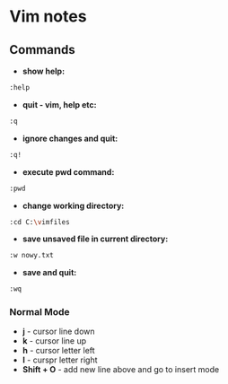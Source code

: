 # Vim notes
## Commands
- **show help:**
```sh
:help
```
- **quit - vim, help etc:**
```sh
:q
```
- **ignore changes and quit:**
```sh
:q!
```
- **execute pwd command:**
```sh
:pwd
```
- **change working directory:**
```sh
:cd C:\vimfiles
```
- **save unsaved file in current directory:**
```sh
:w nowy.txt
```
- **save and quit:**
```sh
:wq
```


### Normal Mode
- **j** - cursor line down
- **k** - cursor line up
- **h** - cursor letter left
- **l** - curspr letter right
- **Shift + O** - add new line above and go to insert mode